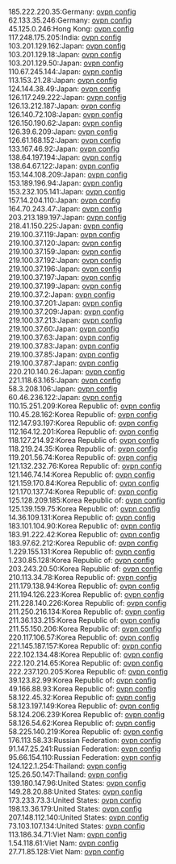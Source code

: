 185.222.220.35:Germany: [ovpn config](vpn/185_222_220_35.ovpn)  
62.133.35.246:Germany: [ovpn config](vpn/62_133_35_246.ovpn)  
45.125.0.246:Hong Kong: [ovpn config](vpn/45_125_0_246.ovpn)  
117.248.175.205:India: [ovpn config](vpn/117_248_175_205.ovpn)  
103.201.129.162:Japan: [ovpn config](vpn/103_201_129_162.ovpn)  
103.201.129.18:Japan: [ovpn config](vpn/103_201_129_18.ovpn)  
103.201.129.50:Japan: [ovpn config](vpn/103_201_129_50.ovpn)  
110.67.245.144:Japan: [ovpn config](vpn/110_67_245_144.ovpn)  
113.153.21.28:Japan: [ovpn config](vpn/113_153_21_28.ovpn)  
124.144.38.49:Japan: [ovpn config](vpn/124_144_38_49.ovpn)  
126.117.249.222:Japan: [ovpn config](vpn/126_117_249_222.ovpn)  
126.13.212.187:Japan: [ovpn config](vpn/126_13_212_187.ovpn)  
126.140.72.108:Japan: [ovpn config](vpn/126_140_72_108.ovpn)  
126.150.190.62:Japan: [ovpn config](vpn/126_150_190_62.ovpn)  
126.39.6.209:Japan: [ovpn config](vpn/126_39_6_209.ovpn)  
126.61.168.152:Japan: [ovpn config](vpn/126_61_168_152.ovpn)  
133.167.46.92:Japan: [ovpn config](vpn/133_167_46_92.ovpn)  
138.64.197.194:Japan: [ovpn config](vpn/138_64_197_194.ovpn)  
138.64.67.122:Japan: [ovpn config](vpn/138_64_67_122.ovpn)  
153.144.108.209:Japan: [ovpn config](vpn/153_144_108_209.ovpn)  
153.189.196.94:Japan: [ovpn config](vpn/153_189_196_94.ovpn)  
153.232.105.141:Japan: [ovpn config](vpn/153_232_105_141.ovpn)  
157.14.204.110:Japan: [ovpn config](vpn/157_14_204_110.ovpn)  
164.70.243.47:Japan: [ovpn config](vpn/164_70_243_47.ovpn)  
203.213.189.197:Japan: [ovpn config](vpn/203_213_189_197.ovpn)  
218.41.150.225:Japan: [ovpn config](vpn/218_41_150_225.ovpn)  
219.100.37.119:Japan: [ovpn config](vpn/219_100_37_119.ovpn)  
219.100.37.120:Japan: [ovpn config](vpn/219_100_37_120.ovpn)  
219.100.37.159:Japan: [ovpn config](vpn/219_100_37_159.ovpn)  
219.100.37.192:Japan: [ovpn config](vpn/219_100_37_192.ovpn)  
219.100.37.196:Japan: [ovpn config](vpn/219_100_37_196.ovpn)  
219.100.37.197:Japan: [ovpn config](vpn/219_100_37_197.ovpn)  
219.100.37.199:Japan: [ovpn config](vpn/219_100_37_199.ovpn)  
219.100.37.2:Japan: [ovpn config](vpn/219_100_37_2.ovpn)  
219.100.37.201:Japan: [ovpn config](vpn/219_100_37_201.ovpn)  
219.100.37.209:Japan: [ovpn config](vpn/219_100_37_209.ovpn)  
219.100.37.213:Japan: [ovpn config](vpn/219_100_37_213.ovpn)  
219.100.37.60:Japan: [ovpn config](vpn/219_100_37_60.ovpn)  
219.100.37.63:Japan: [ovpn config](vpn/219_100_37_63.ovpn)  
219.100.37.83:Japan: [ovpn config](vpn/219_100_37_83.ovpn)  
219.100.37.85:Japan: [ovpn config](vpn/219_100_37_85.ovpn)  
219.100.37.87:Japan: [ovpn config](vpn/219_100_37_87.ovpn)  
220.210.140.26:Japan: [ovpn config](vpn/220_210_140_26.ovpn)  
221.118.63.165:Japan: [ovpn config](vpn/221_118_63_165.ovpn)  
58.3.208.106:Japan: [ovpn config](vpn/58_3_208_106.ovpn)  
60.46.236.122:Japan: [ovpn config](vpn/60_46_236_122.ovpn)  
110.15.251.209:Korea Republic of: [ovpn config](vpn/110_15_251_209.ovpn)  
110.45.28.162:Korea Republic of: [ovpn config](vpn/110_45_28_162.ovpn)  
112.147.93.197:Korea Republic of: [ovpn config](vpn/112_147_93_197.ovpn)  
112.164.12.201:Korea Republic of: [ovpn config](vpn/112_164_12_201.ovpn)  
118.127.214.92:Korea Republic of: [ovpn config](vpn/118_127_214_92.ovpn)  
118.219.24.35:Korea Republic of: [ovpn config](vpn/118_219_24_35.ovpn)  
119.201.56.74:Korea Republic of: [ovpn config](vpn/119_201_56_74.ovpn)  
121.132.232.76:Korea Republic of: [ovpn config](vpn/121_132_232_76.ovpn)  
121.146.74.14:Korea Republic of: [ovpn config](vpn/121_146_74_14.ovpn)  
121.159.170.84:Korea Republic of: [ovpn config](vpn/121_159_170_84.ovpn)  
121.170.137.74:Korea Republic of: [ovpn config](vpn/121_170_137_74.ovpn)  
125.128.209.185:Korea Republic of: [ovpn config](vpn/125_128_209_185.ovpn)  
125.139.159.75:Korea Republic of: [ovpn config](vpn/125_139_159_75.ovpn)  
14.36.109.131:Korea Republic of: [ovpn config](vpn/14_36_109_131.ovpn)  
183.101.104.90:Korea Republic of: [ovpn config](vpn/183_101_104_90.ovpn)  
183.91.222.42:Korea Republic of: [ovpn config](vpn/183_91_222_42.ovpn)  
183.97.62.212:Korea Republic of: [ovpn config](vpn/183_97_62_212.ovpn)  
1.229.155.131:Korea Republic of: [ovpn config](vpn/1_229_155_131.ovpn)  
1.230.85.128:Korea Republic of: [ovpn config](vpn/1_230_85_128.ovpn)  
203.243.20.50:Korea Republic of: [ovpn config](vpn/203_243_20_50.ovpn)  
210.113.34.78:Korea Republic of: [ovpn config](vpn/210_113_34_78.ovpn)  
211.179.138.94:Korea Republic of: [ovpn config](vpn/211_179_138_94.ovpn)  
211.194.126.223:Korea Republic of: [ovpn config](vpn/211_194_126_223.ovpn)  
211.228.140.226:Korea Republic of: [ovpn config](vpn/211_228_140_226.ovpn)  
211.250.216.134:Korea Republic of: [ovpn config](vpn/211_250_216_134.ovpn)  
211.36.133.215:Korea Republic of: [ovpn config](vpn/211_36_133_215.ovpn)  
211.55.150.206:Korea Republic of: [ovpn config](vpn/211_55_150_206.ovpn)  
220.117.106.57:Korea Republic of: [ovpn config](vpn/220_117_106_57.ovpn)  
221.145.187.157:Korea Republic of: [ovpn config](vpn/221_145_187_157.ovpn)  
222.102.134.48:Korea Republic of: [ovpn config](vpn/222_102_134_48.ovpn)  
222.120.214.65:Korea Republic of: [ovpn config](vpn/222_120_214_65.ovpn)  
222.237.120.205:Korea Republic of: [ovpn config](vpn/222_237_120_205.ovpn)  
39.123.82.99:Korea Republic of: [ovpn config](vpn/39_123_82_99.ovpn)  
49.166.88.93:Korea Republic of: [ovpn config](vpn/49_166_88_93.ovpn)  
58.122.45.32:Korea Republic of: [ovpn config](vpn/58_122_45_32.ovpn)  
58.123.197.149:Korea Republic of: [ovpn config](vpn/58_123_197_149.ovpn)  
58.124.206.239:Korea Republic of: [ovpn config](vpn/58_124_206_239.ovpn)  
58.126.54.62:Korea Republic of: [ovpn config](vpn/58_126_54_62.ovpn)  
58.225.140.219:Korea Republic of: [ovpn config](vpn/58_225_140_219.ovpn)  
176.113.58.33:Russian Federation: [ovpn config](vpn/176_113_58_33.ovpn)  
91.147.25.241:Russian Federation: [ovpn config](vpn/91_147_25_241.ovpn)  
95.66.154.110:Russian Federation: [ovpn config](vpn/95_66_154_110.ovpn)  
124.122.1.254:Thailand: [ovpn config](vpn/124_122_1_254.ovpn)  
125.26.50.147:Thailand: [ovpn config](vpn/125_26_50_147.ovpn)  
139.180.147.96:United States: [ovpn config](vpn/139_180_147_96.ovpn)  
149.28.20.88:United States: [ovpn config](vpn/149_28_20_88.ovpn)  
173.233.73.3:United States: [ovpn config](vpn/173_233_73_3.ovpn)  
198.13.36.179:United States: [ovpn config](vpn/198_13_36_179.ovpn)  
207.148.112.140:United States: [ovpn config](vpn/207_148_112_140.ovpn)  
73.103.107.134:United States: [ovpn config](vpn/73_103_107_134.ovpn)  
113.186.34.71:Viet Nam: [ovpn config](vpn/113_186_34_71.ovpn)  
1.54.118.61:Viet Nam: [ovpn config](vpn/1_54_118_61.ovpn)  
27.71.85.128:Viet Nam: [ovpn config](vpn/27_71_85_128.ovpn)  
